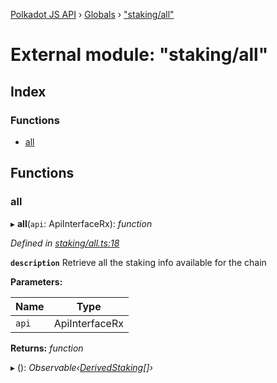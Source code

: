 [Polkadot JS API](../README.md) › [Globals](../globals.md) › ["staking/all"](_staking_all_.md)

# External module: "staking/all"

## Index

### Functions

* [all](_staking_all_.md#all)

## Functions

###  all

▸ **all**(`api`: ApiInterfaceRx): *function*

*Defined in [staking/all.ts:18](https://github.com/polkadot-js/api/blob/8379689eaa/packages/api-derive/src/staking/all.ts#L18)*

**`description`** Retrieve all the staking info available for the chain

**Parameters:**

Name | Type |
------ | ------ |
`api` | ApiInterfaceRx |

**Returns:** *function*

▸ (): *Observable‹[DerivedStaking](../interfaces/_types_.derivedstaking.md)[]›*
